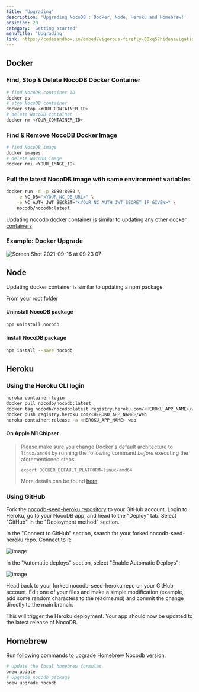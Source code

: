 ```yaml
---
title: 'Upgrading'
description: 'Upgrading NocoDB : Docker, Node, Heroku and Homebrew!'
position: 20
category: 'Getting started'
menuTitle: 'Upgrading'
link: https://codesandbox.io/embed/vigorous-firefly-80kq5?hidenavigation=1&theme=dark
---
```


## Docker

### Find, Stop & Delete NocoDB Docker Container 

```bash
# find NocoDB container ID
docker ps
# stop NocoDB container
docker stop <YOUR_CONTAINER_ID>
# delete NocoDB container
docker rm <YOUR_CONTAINER_ID>
```

### Find & Remove NocoDB Docker Image

```bash
# find NocoDB image
docker images
# delete NocoDB image
docker rmi <YOUR_IMAGE_ID>
```

### Pull the latest NocoDB image with same environment variables

```bash
docker run -d -p 8080:8080 \
    -e NC_DB="<YOUR_NC_DB_URL>" \
    -e NC_AUTH_JWT_SECRET="<YOUR_NC_AUTH_JWT_SECRET_IF_GIVEN>" \
    nocodb/nocodb:latest
```

Updating nocodb docker container is similar to updating [any other docker containers](https://www.whitesourcesoftware.com/free-developer-tools/blog/update-docker-images/).
 
### Example: Docker Upgrade
![Screen Shot 2021-09-16 at 09 23 07](https://user-images.githubusercontent.com/5435402/133578984-53c6b96b-3e8b-4a96-b6c2-36f3c09ffdde.png)

## Node 

Updating docker container is similar to updating a npm package.

From your root folder 

#### Uninstall NocoDB package

```bash
npm uninstall nocodb
```
#### Install NocoDB package

```bash
npm install --save nocodb
```

## Heroku

### Using the Heroku CLI login

```bash
heroku container:login
docker pull nocodb/nocodb:latest
docker tag nocodb/nocodb:latest registry.heroku.com/<HEROKU_APP_NAME>/web
docker push registry.heroku.com/<HEROKU_APP_NAME>/web
heroku container:release -a <HEROKU_APP_NAME> web
```

#### On Apple M1 Chipset 

> Please make sure you change Docker's default architecture to `linux/amd64` by running the following command _before_ executing the aforementioned steps
> 
> ```export DOCKER_DEFAULT_PLATFORM=linux/amd64```
>
> More details can be found [here](https://medium.com/geekculture/from-apple-silicon-to-heroku-docker-registry-without-swearing-36a2f59b30a3). 

### Using GitHub

Fork the [nocodb-seed-heroku repository](https://github.com/nocodb/nocodb-seed-heroku) to your GitHub account.
Login to Heroku, go to your NocoDB app, and head to the "Deploy" tab.
Select "GitHub" in the "Deployment method" section.

In the "Connect to GitHub" section, search for your forked nocodb-seed-heroku repo. Connect to it:

![image](https://user-images.githubusercontent.com/55474996/143479577-e8bdc1f0-99d1-4072-8d95-4879cc54ddb2.png)

In the "Automatic deploys" section, select "Enable Automatic Deploys":

![image](https://user-images.githubusercontent.com/55474996/143479705-b5280199-aa31-40db-a5aa-7586eb918c01.png)

Head back to your forked nocodb-seed-heroku repo on your GitHub account. Edit one of your files and make a simple modification (example, add some random characters to the readme.md) and commit the change directly to the main branch.

This will trigger the Heroku deployment. Your app should now be updated to the latest release of NocoDB.

## Homebrew

Run following commands to upgrade Homebrew Nocodb version.

```bash
# Update the local homebrew formulas
brew update
# Upgrade nocodb package
brew upgrade nocodb
```
